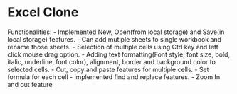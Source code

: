 # Excel Clone
 Functionalities: - Implemented New, Open(from local storage) and Save(in local storage) features. - Can add mutiple sheets to single workbook and rename those sheets. - Selection of multiple cells using Ctrl key and left click mouse drag option. - Adding text formatting(Font style, font size, bold, italic, underline, font color), alignment, border and background color to selected cells. - Cut, copy and paste features for multiple cells. - Set formula for each cell - implemented find and replace features. - Zoom In and out feature

